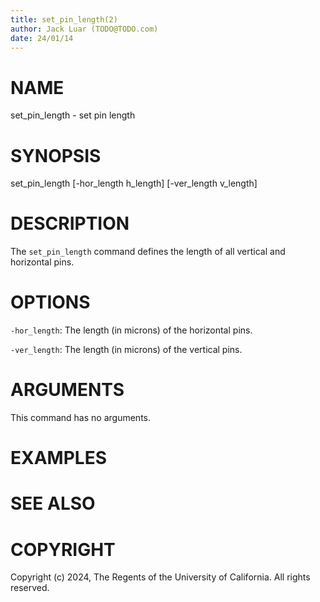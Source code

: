 ```yaml
---
title: set_pin_length(2)
author: Jack Luar (TODO@TODO.com)
date: 24/01/14
---
```


# NAME

set_pin_length - set pin length

# SYNOPSIS

set_pin_length 
    [-hor_length h_length]
    [-ver_length v_length]


# DESCRIPTION

The `set_pin_length` command defines the length of all vertical and horizontal
pins.

# OPTIONS

`-hor_length`:  The length (in microns) of the horizontal pins.

`-ver_length`:  The length (in microns) of the vertical pins.

# ARGUMENTS

This command has no arguments.

# EXAMPLES

# SEE ALSO

# COPYRIGHT

Copyright (c) 2024, The Regents of the University of California. All rights reserved.
